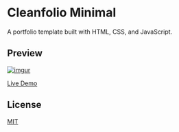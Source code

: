 # Cleanfolio Minimal

A portfolio template built with HTML, CSS, and JavaScript.

## Preview

[![imgur](https://i.imgur.com/5z7cvMz.gif)](https://rajshekhar26.github.io/cleanfolio-minimal)

[Live Demo](https://rajshekhar26.github.io/cleanfolio-minimal)

## License

[MIT](https://choosealicense.com/licenses/mit/)
